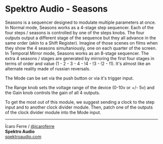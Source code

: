 # Spektro Audio - Seasons

Seasons is a sequencer designed to modulate multiple parameters at once.
In Normal mode, Seasons works as a 4-stage step sequencer. Each of the four steps / seasons is controlled by one of the steps knobs. The four outputs output a different stage of the sequence but they all advance in the same order (akin to a Shift Register). Imagine of those scenes on films when they show the 4 seasons simultaniously, one on each quarter of the screen.
In Temporal Mirror mode, Seasons works as an 8-stage sequencer. The extra 4 seasons / stages are generated by mirroring the first four stages in terms of order and value (1 - 2 - 3 - 4 - !4 - !3 - !2 - !1).  It's almost like an alternate reality made of russian reversals.

The Mode can be set via the push button or via it's trigger input.

The Range knob sets the voltage range of the device (0-10v or +/- 5v) and the Gain knob controls the gain of all 4 outputs.

To get the most out of this module, we suggest sending a clock to the step input and to another clock divider module. Then, patch one of the outputs of the clock divider module into the Mode input.

-----

Ícaro Ferre  / [@icaroferre](http://twitter.com/icaroferre)  
**Spektro Audio**  
[spektroaudio.com](http://spektroaudio.com/)
